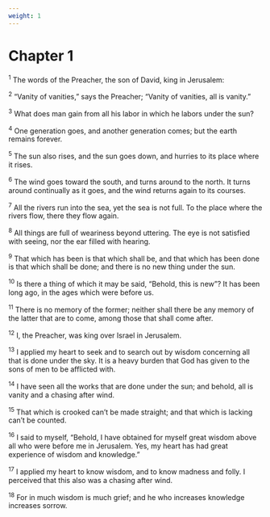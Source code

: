 ```yaml
---
weight: 1
---
```


# Chapter 1

<sup>1</sup> The words of the Preacher, the son of David, king in Jerusalem: 

<sup>2</sup> “Vanity of vanities,” says the Preacher; “Vanity of vanities, all is vanity.” 

<sup>3</sup> What does man gain from all his labor in which he labors under the sun? 

<sup>4</sup> One generation goes, and another generation comes; but the earth remains forever. 

<sup>5</sup> The sun also rises, and the sun goes down, and hurries to its place where it rises. 

<sup>6</sup> The wind goes toward the south, and turns around to the north. It turns around continually as it goes, and the wind returns again to its courses. 

<sup>7</sup> All the rivers run into the sea, yet the sea is not full. To the place where the rivers flow, there they flow again. 

<sup>8</sup> All things are full of weariness beyond uttering. The eye is not satisfied with seeing, nor the ear filled with hearing. 

<sup>9</sup> That which has been is that which shall be, and that which has been done is that which shall be done; and there is no new thing under the sun. 

<sup>10</sup> Is there a thing of which it may be said, “Behold, this is new”? It has been long ago, in the ages which were before us. 

<sup>11</sup> There is no memory of the former; neither shall there be any memory of the latter that are to come, among those that shall come after. 

<sup>12</sup> I, the Preacher, was king over Israel in Jerusalem. 

<sup>13</sup> I applied my heart to seek and to search out by wisdom concerning all that is done under the sky. It is a heavy burden that God has given to the sons of men to be afflicted with. 

<sup>14</sup> I have seen all the works that are done under the sun; and behold, all is vanity and a chasing after wind. 

<sup>15</sup> That which is crooked can’t be made straight; and that which is lacking can’t be counted. 

<sup>16</sup> I said to myself, “Behold, I have obtained for myself great wisdom above all who were before me in Jerusalem. Yes, my heart has had great experience of wisdom and knowledge.” 

<sup>17</sup> I applied my heart to know wisdom, and to know madness and folly. I perceived that this also was a chasing after wind. 

<sup>18</sup> For in much wisdom is much grief; and he who increases knowledge increases sorrow. 


